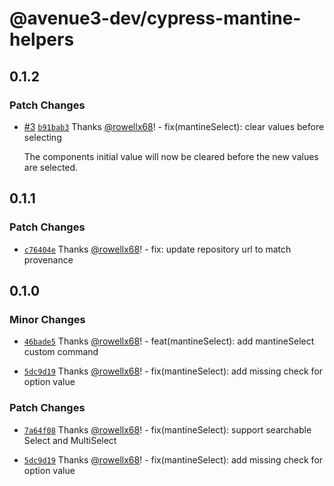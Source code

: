 # @avenue3-dev/cypress-mantine-helpers

## 0.1.2

### Patch Changes

- [#3](https://github.com/Avenue3-dev/cypress-mantine-helpers/pull/3) [`b91bab3`](https://github.com/Avenue3-dev/cypress-mantine-helpers/commit/b91bab380683149ce63a92777ca46dc77ae1d321) Thanks [@rowellx68](https://github.com/rowellx68)! - fix(mantineSelect): clear values before selecting

  The components initial value will now be cleared before the new values are selected.

## 0.1.1

### Patch Changes

- [`c76404e`](https://github.com/Avenue3-dev/cypress-mantine-helpers/commit/c76404e9ab5eefa51304338e1a8edc52b13e8eae) Thanks [@rowellx68](https://github.com/rowellx68)! - fix: update repository url to match provenance

## 0.1.0

### Minor Changes

- [`46bade5`](https://github.com/Avenue3-dev/cypress-mantine-helpers/commit/46bade55b3939462db283661f6b4a5e618fcace5) Thanks [@rowellx68](https://github.com/rowellx68)! - feat(mantineSelect): add mantineSelect custom command

- [`5dc9d19`](https://github.com/Avenue3-dev/cypress-mantine-helpers/commit/5dc9d19666283823a0383f63b218364ee793869c) Thanks [@rowellx68](https://github.com/rowellx68)! - fix(mantineSelect): add missing check for option value

### Patch Changes

- [`7a64f08`](https://github.com/Avenue3-dev/cypress-mantine-helpers/commit/7a64f0880d8231749603c61b1477dc5c54395621) Thanks [@rowellx68](https://github.com/rowellx68)! - fix(mantineSelect): support searchable Select and MultiSelect

- [`5dc9d19`](https://github.com/Avenue3-dev/cypress-mantine-helpers/commit/5dc9d19666283823a0383f63b218364ee793869c) Thanks [@rowellx68](https://github.com/rowellx68)! - fix(mantineSelect): add missing check for option value
